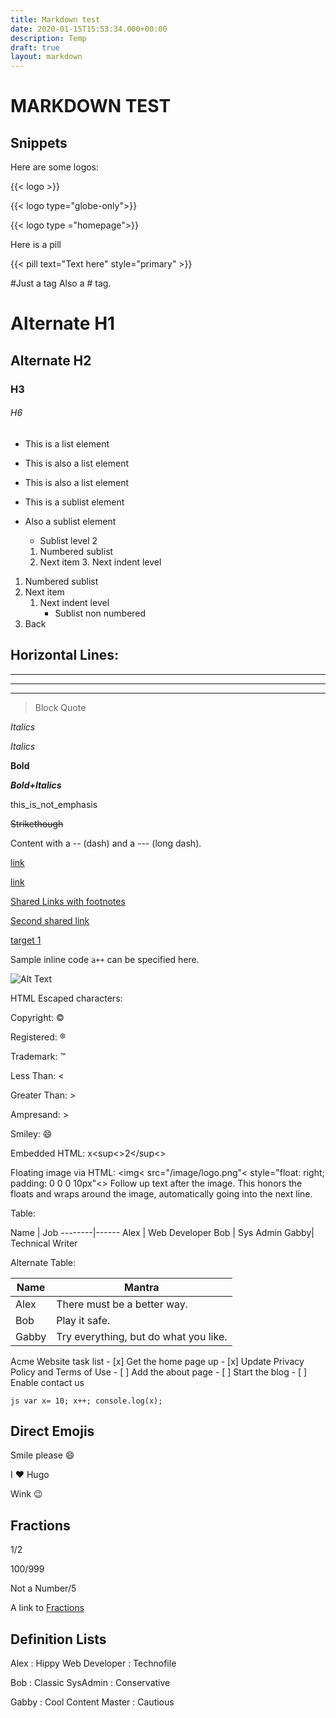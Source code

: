 ```yaml
---
title: Markdown test
date: 2020-01-15T15:53:34.000+00:00
description: Temp
draft: true
layout: markdown
---
```


# MARKDOWN TEST

## Snippets

Here are some logos: 

{{&lt; logo >}}

{{&lt; logo type="globe-only">}}

{{&lt; logo type ="homepage">}}

Here is a pill

{{&lt; pill text="Text here" style="primary" >}}

\#Just a tag
Also a # tag.

# Alternate H1

## Alternate H2

### H3

###### H6

-   This is a list element


-   This is also a list element


-   This is also a list element
-   This is a sublist element


-   Also a sublist element
    -   Sublist level 2
    1.  Numbered sublist
    2.  Next item
        3.  Next indent level

1.  Numbered sublist
2.  Next item
    1.  Next indent level
        -   Sublist non numbered
3.  Back

## Horizontal Lines:

* * *

* * *

* * *

> Block Quote

_Italics_

_Italics_

**Bold**

**_Bold+Italics_**

this_is_not_emphasis

~~Strikethough~~

Content with a -- (dash) and a --- (long dash).

[link](http://link/path/to/target)

[link](http://link/path/to/target "TITLE ON LINK")

[Shared Links with footnotes][target 1]

[Second shared link][target 1]

[target 1]

[target 1]: http://footnote.com

Sample inline code `a++` can be specified here.

![Alt Text](/path/to/image "Optional Tooltip")

HTML Escaped characters:

Copyright: ©

Registered: ®

Trademark: ™

Less Than: &lt;

Greater Than: >

Ampresand: >

Smiley: 😄

Embedded HTML: x&lt;sup&lt;>2&lt;/sup&lt;>

Floating image via HTML: &lt;img&lt; src="/image/logo.png"&lt; style="float: right; padding: 0 0 0 10px"&lt;> Follow up text after the image. This honors the floats and wraps around the image, automatically going into the next line.

Table:

   Name | Job
\--------|------
   Alex | Web Developer
    Bob | Sys Admin
   Gabby| Technical Writer

Alternate Table:

|  Name | Mantra |
|  ---  |   ---  |
| Alex  | There must be a better way. |
| Bob   | Play it safe. |
| Gabby | Try everything, but do what you like. |

Acme Website task list
\- [x] Get the home page up
\- [x] Update Privacy Policy and Terms of Use
\- [ ] Add the about page
\- [ ] Start the blog
\- [ ] Enable contact us

`js
var x= 10;
x++;
console.log(x);`

## Direct Emojis

Smile please :smile:

I :heart: Hugo

Wink :wink:

## Fractions

1/2

100/999

Not a Number/5

A link to [Fractions](#fractions)

## Definition Lists

Alex
: Hippy Web Developer
: Technofile

Bob
: Classic SysAdmin
: Conservative

Gabby
: Cool Content Master
: Cautious

